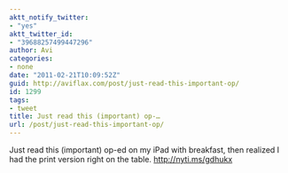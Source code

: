 ```yaml
---
aktt_notify_twitter:
- "yes"
aktt_twitter_id:
- "39688257499447296"
author: Avi
categories:
- none
date: "2011-02-21T10:09:52Z"
guid: http://aviflax.com/post/just-read-this-important-op/
id: 1299
tags:
- tweet
title: Just read this (important) op-…
url: /post/just-read-this-important-op/
---
```

Just read this (important) op-ed on my iPad with breakfast, then realized I had the print version right on the table. <a href="http://nyti.ms/gdhukx" rel="nofollow">http://nyti.ms/gdhukx</a>